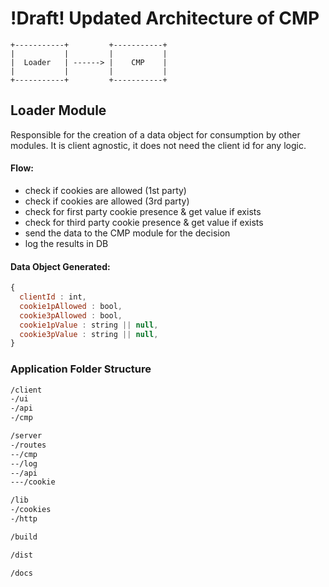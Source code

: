 # !Draft! Updated Architecture of CMP

```
+-----------+         +-----------+
|           |         |           |
|  Loader   | ------> |    CMP    |
|           |         |           |
+-----------+         +-----------+

```



## Loader Module
Responsible for the creation of a data object for consumption by other modules. It is client agnostic, it does not need the client id for any logic.

#### Flow:
- check if cookies are allowed (1st party)
- check if cookies are allowed (3rd party)
- check for first party cookie presence & get value if exists
- check for third party cookie presence & get value if exists
- send the data to the CMP module for the decision
- log the results in DB

#### Data Object Generated:
```javascript
{
  clientId : int,
  cookie1pAllowed : bool,
  cookie3pAllowed : bool,
  cookie1pValue : string || null,
  cookie3pValue : string || null,
}
```


### Application Folder Structure
```bash
/client
-/ui
-/api
-/cmp

/server
-/routes
--/cmp
--/log
--/api
---/cookie

/lib
-/cookies
-/http

/build

/dist

/docs
```

